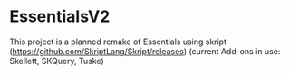 # EssentialsV2
This project is a planned remake of Essentials using skript (https://github.com/SkriptLang/Skript/releases) (current Add-ons in use: Skellett, SKQuery, Tuske)
